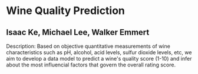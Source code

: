 # Wine Quality Prediction  
## Isaac Ke, Michael Lee, Walker Emmert

Description: Based on objective quantitative measurements of wine characteristics such as pH, alcohol, acid levels, sulfur dioxide levels, etc, we aim to develop a data model to predict a wine's quality score (1-10) and infer about the most influencial factors that govern the overall rating score.
